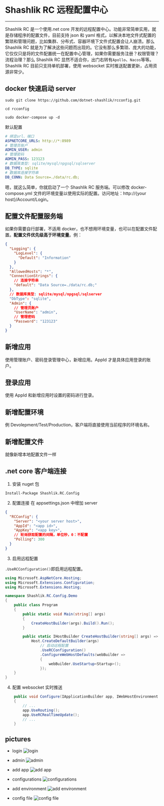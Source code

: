 # Shashlik RC 远程配置中心

---

Shashlik RC 是一个使用.net core 开发的远程配置中心。功能非常简单实用，就是存储程序的配置文件，目前支持 json 和 yaml 格式，以解决本地文件式配置的繁琐和管理问题，比如集群、分布式、容器环境下文件式配置会让人崩溃。那么 Shashlik RC 就是为了解决这些问题而出现的。它没有那么多繁琐、庞大的功能，它仅仅只是将的文件配置统一在配置中心管理，如果你需要服务注册？权限管理？流程治理？那么 Shashlik RC 显然不适合你，出门右转有`Apollo`、`Nacos`等等。Shashlik RC 目前只支持单机部署，使用 websocket 实时推送配置更新，占用资源非常少。

## docker 快速启动 server

```
sudo git clone https://github.com/dotnet-shashlik/rcconfig.git

cd rcconfig

sudo docker-compose up -d
```

默认配置

```yaml
# 绑定url、端口
ASPNETCORE_URLS: http://*:8989
# 管理员账户
ADMIN_USER: admin
# 管理密码
ADMIN_PASS: 123123
# 数据库类型: sqlite/mysql/npgsql/sqlserver
DB_TYPE: sqlite
# 数据库连接字符串
DB_CONN: Data Source=./data/rc.db;
```

嗯，就这么简单，你就启动了一个 Shashlik RC 服务端。可以修改 docker-compose.yml 文件的环境变量以使用实际的配置。访问地址：http://{your host}/Account/Login。

## 配置文件配置服务端

如果你需要自行部署，不适用 docker，也不想用环境变量，也可以在配置文件配置。**配置文件优先级高于环境变量**。例：

```json
{
  "Logging": {
    "LogLevel": {
      "Default": "Information"
    }
  },
  "AllowedHosts": "*",
  "ConnectionStrings": {
    // 连接字符串
    "default": "Data Source=./data/rc.db;"
  },
  // 数据库类型: sqlite/mysql/npgsql/sqlserver
  "DbType": "sqlite",
  "Admin": {
    // 管理员账户
    "UserName": "admin",
    // 管理密码
    "Password": "123123"
  }
}
```

## 新增应用

使用管理账户、密码登录管理中心，新增应用。AppId 才是具体应用登录的账户。

## 登录应用

使用 AppId 和新增应用时设置的密码进行登录。

## 新增配置环境

例 Devolepment/Test/Production，客户端将直接使用当前程序的环境名称。

## 新增配置文件

就像新增本地配置文件一样

## .net core 客户端连接

1. 安装 nuget 包

```
Install-Package Shashlik.RC.Config

```

2. 配置连接
   在 appsettings.json 中增加 server

```json
{
  "RCConfig": {
    "Server": "<your server host>",
    "AppId": "<app id>",
    "AppKey": "<app key>",
    // 轮询获取配置的间隔，单位秒，0：不配置
    "Polling": 300
  }
}
```

3. 启用远程配置

`.UseRCConfiguration()`即启用远程配置。

```c#
using Microsoft.AspNetCore.Hosting;
using Microsoft.Extensions.Configuration;
using Microsoft.Extensions.Hosting;

namespace Shashlik.RC.Config.Demo
{
    public class Program
    {
        public static void Main(string[] args)
        {
            CreateHostBuilder(args).Build().Run();
        }

        public static IHostBuilder CreateHostBuilder(string[] args) =>
            Host.CreateDefaultBuilder(args)
                // 启动远程配置
                .UseRCConfiguration()
                .ConfigureWebHostDefaults(webBuilder =>
                {
                    webBuilder.UseStartup<Startup>();
                });
    }
}
```

4. 配置 websocket 实时推送

```c#
    public void Configure(IApplicationBuilder app, IWebHostEnvironment env)
    {
        // ...
        app.UseRouting();
        app.UseRCRealTimeUpdate();
        // ...
    }
```

## pictures

- login
![login](./pictures/1.png)

- admin
![admin](./pictures/2.png)

- add app
![add app](./pictures/3.png)

- configurations
![configurations](./pictures/4.png)

- add environment
![add environment](./pictures/5.png)

- config file
![config file](./pictures/6.png)